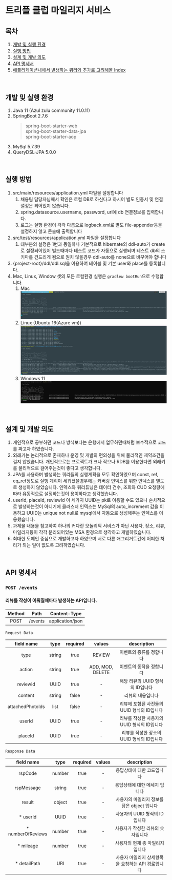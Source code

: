 # 트리플 클럽 마일리지 서비스
## 목차
1. [개발 및 실행 환경](#개발-및-실행-환경)
2. [실행 방법](#실행-방법)
3. [설계 및 개발 의도](#설계-및-개발-의도)
4. [API 명세서](#API-명세서)
5. [애플리케이션내에서 발생하는 쿼리와 추가로 고려해볼 Index](#애플리케이션내에서-발생하는-쿼리와-추가로-고려해볼-Index)

<br>

## 개발 및 실행 환경
1. Java 11 (Azul zulu community 11.0.11)  
2. SpringBoot 2.7.6  
   > spring-boot-starter-web  
   > spring-boot-starter-data-jpa  
   > spring-boot-starter-aop
3. MySql 5.7.39  
4. QueryDSL-JPA 5.0.0  

<br>  

## 실행 방법  
1. src/main/resources/application.yml 파일을 설정합니다  
   1. 채용팀 담당자님께서 확인은 로컬 DB로 하신다고 하시어 별도 인증서 및 연결 설정은 되어있지 않습니다.  
   2. spring.datasource.username, password, url에 db 연결정보를 입력합니다.
   3. 로그는 실행 환경이 각각 다름으로 logback.xml로 별도 file-appender등을 설정하지 않고 콘솔에 출력합니다
2. src/test/resources/application.yml 파일을 설정합니다
   1. 대부분의 설정은 1번과 동일하나 기본적으로 hibernate의 ddl-auto가 create로 설정되어있어 빌드때마다
      테스트 코드가 자동으로 실행되며 테스트 db의 스키마를 건드리게 됨으로
      원치 않을경우 ddl-auto를 none으로 바꾸어야 합니다
3. {project-root}/ddl/ddl.sql을 이용하여 테이블 및 기본 user와 place를 등록합니다.
4. Mac, Linux, Window 셋의 모든 로컬환경 실행은 `gradlew bootRun`으로 수행합니다.
   1. Mac
      ![Mac Example](https://github.com/Sadowbass/triple-club-mileage-service/blob/main/images/run_mac.png)
   2. Linux (Ubuntu 16(Azure vm))
      ![Linux Example](https://github.com/Sadowbass/triple-club-mileage-service/blob/main/images/run_ubuntu.png)
   3. Windows 11
      ![Window Example](https://github.com/Sadowbass/triple-club-mileage-service/blob/main/images/run_window.png)

<br>

## 설계 및 개발 의도
1. 개인적으로 공부하던 코드나 방식보다는 은행에서 업무하던때처럼 보수적으로 코드를 짜고자 하였습니다.
2. 외래키는 논리적으로 존재하나 운영 및 개발의 편의성을 위해 물리적인 제약조건을 걸지 않았습니다.
   개인적으로는 프로젝트가 크나 작으나 RDB를 이용한다면 외래키를 물리적으로 걸어주는것이 좋다고 생각합니다.
3. JPA를 사용하며 발생하는 쿼리들의 실행계획을 모두 확인하였으며 const, ref, eq_ref정도로 실행 계획이 세워졌을경우에는 
   커버링 인덱스를 위한 인덱스를 별도로 생성하지 않았습니다. 인덱스와 쿼리튜닝은 데이터 건수, 조회와 CUD 요청량에따라
   유동적으로 설정하는것이 용이하다고 생각했습니다.
4. userId, placeId, reviewId 이 세가지 UUID는 pk로 이용할 수도 있으나 순차적으로 발생하는것이 아니기에
   클러스터 인덱스는 MySql의 auto_increment 값을 이용하고 UUID는 unique not null로 mysql에서 자동으로 생성해주는 인덱스를 이용했습니다.
5. 과제물 내용을 참고하여 하나의 커다란 모놀리틱 서비스가 아닌 사용자, 장소, 리뷰, 마일리지등이 각각 분리되어있는 MSA 환경으로 생각하고 개발하였습니다.
6. 최대한 도메인 중심으로 개발하고자 하였으며 서로 다른 애그리거트간에 어떠한 처리가 되는 일이 없도록 고려하였습니다.

<br>

## API 명세서

### `POST /events`
#### 리뷰를 작성이 이뤄질때마다 발생하는 API입니다.

| Method | Path    | Content-Type     |
| :----: | :---:   | :----------:     |
| POST   | /events | application/json |  
 
`Request Data`

| field name       | type       | required | values           | description                                 | 
| :----:           | :----:     | :----:   | :----:           | :-----:                                     |
| type             | string     | true     | REVIEW           | 이벤트의 종류를 정합니다                    |
| action           | string     | true     | ADD, MOD, DELETE | 이벤트의 동작을 정합니다                    |
| reviewId         | UUID       | true     | -                | 해당 리뷰의 UUID 형식의 ID입니다            |
| content          | string     | false    | -                | 리뷰의 내용입니다                           |
| attachedPhotoIds | list<UUID> | false    | -                | 리뷰에 포함된 사진들의 UUID 형식의 ID입니다 |
| userId           | UUID       | true     | -                | 리뷰를 작성한 사용자의 UUID 형식의 ID입니다 |
| placeId          | UUID       | true     | -                | 리뷰를 작성한 장소의 UUID 형식의 ID입니다   |

`Response Data`  

| field name        | type       | required | values           | description                                        |
| :----:            | :----:     | :----:   | :----:           | :-----:                                            |
| rspCode           | number     | true     | -                | 응답상태에 대한 코드입니다                         |
| rspMessage        | string     | true     | -                | 응답상태에 대한 메세지 입니다                      |
| result            | object     | true     | -                | 사용자의 마일리지 정보를 담은 object 입니다        |       
| * userId          | UUID       | true     | -                | 사용자의 UUID 형식의 ID입니다                      |
| * numberOfReviews | number     | true     | -                | 사용자가 작성한 리뷰의 숫자입니다                  |       
| * mileage         | number     | true     | -                | 사용자의 현재 총 마일리지입니다                    |
| * detailPath      | URI        | true     | -                | 사용자 마일리지 상세항목을 요청하는 API 경로입니다 |


